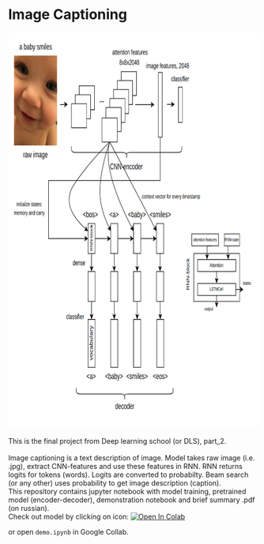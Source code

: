 # **Image Captioning**
<img src="examples/model_arch.png" alt="alt text" width="800" height="800">
<br>
<br>
This is the final project from Deep learning school (or DLS), part_2.  
<br>
<br>
Image captioning is a text description of image.  
Model takes raw image (i.e. .jpg), extract CNN-features and use these features in RNN. RNN returns logits for tokens (words). Logits are converted to probabilty. Beam search (or any other) uses probability to get image description (caption).   
<br>
This repository contains jupyter notebook with model training, pretrained model (encoder-decoder), demonstration notebook and brief summary .pdf (on russian).

<br>
Check out model by clicking on icon:   

<a href="https://githubtocolab.com/A-n-d-r-e-w-y/DLS_part_2/blob/main/demo.ipynb">
<img src="https://colab.research.google.com/assets/colab-badge.svg" alt="Open In Colab"/>
</a>  

or open `demo.ipynb` in Google Collab.
